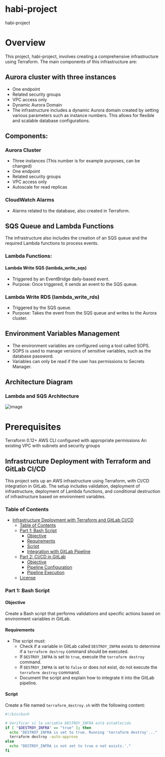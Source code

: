 # habi-project
habi-project
# Overview
This project, habi-project, involves creating a comprehensive infrastructure using Terraform. The main components of this infrastructure are:

## Aurora cluster with three instances
   * One endpoint
   * Related security groups
   * VPC access only
   * Dynamic Aurora Domain
   * The infrastructure includes a dynamic Aurora domain created by setting various parameters such as instance numbers. This allows for flexible and scalable database configurations.

## Components:
### Aurora Cluster

 * Three instances (This number is for example purposes, can be changed)
 * One endpoint
 * Related security groups
 * VPC access only
 * Autoscale for read replicas
 
### CloudWatch Alarms

  * Alarms related to the database, also created in Terraform.
  
## SQS Queue and Lambda Functions
   The infrastructure also includes the creation of an SQS queue and the required Lambda functions to process events.

### Lambda Functions:
   #### Lambda Write SQS (lambda_write_sqs)
   * Triggered by an EventBridge daily-based event.
   * Purpose: Once triggered, it sends an event to the SQS queue.
     
### Lambda Write RDS (lambda_write_rds)

* Triggered by the SQS queue.
* Purpose: Takes the event from the SQS queue and writes to the Aurora cluster.

## Environment Variables Management
* The environment variables are configured using a tool called SOPS.
* SOPS is used to manage versions of sensitive variables, such as the database password.
* Variables can only be read if the user has permissions to Secrets Manager.


## Architecture Diagram

### Lambda and SQS Architecture

![image](https://github.com/user-attachments/assets/fc63bdab-c8f0-49c6-9cfe-17ef5a2ca83d)

# Prerequisites
Terraform 0.12+
AWS CLI configured with appropriate permissions
An existing VPC with subnets and security groups

## Infrastructure Deployment with Terraform and GitLab CI/CD

This project sets up an AWS infrastructure using Terraform, with CI/CD integration in GitLab. The setup includes validation, deployment of infrastructure, deployment of Lambda functions, and conditional destruction of infrastructure based on environment variables.

### Table of Contents

- [Infrastructure Deployment with Terraform and GitLab CI/CD](#infrastructure-deployment-with-terraform-and-gitlab-cicd)
  - [Table of Contents](#table-of-contents)
  - [Part 1: Bash Script](#part-1-bash-script)
    - [Objective](#objective)
    - [Requirements](#requirements)
    - [Script](#script)
    - [Integration with GitLab Pipeline](#integration-with-gitlab-pipeline)
  - [Part 2: CI/CD in GitLab](#part-2-cicd-in-gitlab)
    - [Objective](#objective-1)
    - [Pipeline Configuration](#pipeline-configuration)
    - [Pipeline Execution](#pipeline-execution)
  - [License](#license)

### Part 1: Bash Script

#### Objective

Create a Bash script that performs validations and specific actions based on environment variables in GitLab.

#### Requirements

- The script must:
  - Check if a variable in GitLab called `DESTROY_INFRA` exists to determine if a `terraform destroy` command should be executed.
  - If `DESTROY_INFRA` is set to `true`, execute the `terraform destroy` command.
  - If `DESTROY_INFRA` is set to `false` or does not exist, do not execute the `terraform destroy` command.
  - Document the script and explain how to integrate it into the GitLab pipeline.

#### Script

Create a file named `terraform_destroy.sh` with the following content:

```bash
#!/bin/bash

# Verificar si la variable DESTROY_INFRA está establecida
if [ "$DESTROY_INFRA" == "true" ]; then
  echo "DESTROY_INFRA is set to true. Running 'terraform destroy'..."
  terraform destroy -auto-approve
else
  echo "DESTROY_INFRA is not set to true o not exists.'."
fi
